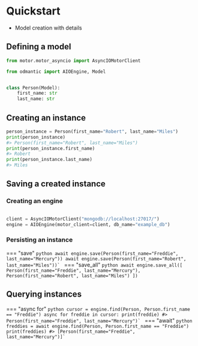 # Quickstart

- Model creation with details



## Defining a model

```python
from motor.motor_asyncio import AsyncIOMotorClient

from odmantic import AIOEngine, Model


class Person(Model):
    first_name: str
    last_name: str
```

## Creating an instance

```python
person_instance = Person(first_name="Robert", last_name="Miles")
print(person_instance)
#> Person(first_name="Robert", last_name="Miles")
print(person_instance.first_name)
#> Robert
print(person_instance.last_name)
#> Miles

```

## Saving a created instance

### Creating an engine

```python

client = AsyncIOMotorClient("mongodb://localhost:27017/")
engine = AIOEngine(motor_client=client, db_name="example_db")
```

### Persisting an instance

=== "save"
    ```python
    await engine.save(Person(first_name="Freddie", last_name="Mercury"))
    await engine.save(Person(first_name="Robert", last_name="Miles"))`
    ```
=== "save_all"
    ```python
    await engine.save_all([
        Person(first_name="Freddie", last_name="Mercury"),
        Person(first_name="Robert", last_name="Miles")
    ])
    ```
## Querying instances

=== "async for"
    ```python
    cursor = engine.find(Person, Person.first_name == "Freddie")
    async for freddie in cursor:
        print(freddie)
    #> Person(first_name="Freddie", last_name="Mercury")`
    ```
=== "await"
    ```python
    freddies = await engine.find(Person, Person.first_name == "Freddie")
    print(freddies)
    #> [Person(first_name="Freddie", last_name="Mercury")]`
    ```

